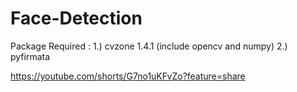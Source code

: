 # Face-Detection

Package Required :
1.) cvzone 1.4.1 (include opencv and numpy)
2.) pyfirmata

https://youtube.com/shorts/G7no1uKFvZo?feature=share
